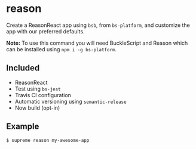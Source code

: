 # reason

Create a ReasonReact app using `bsb`, from `bs-platform`, and customize the app with our preferred defaults.

**Note:** To use this command you will need BuckleScript and Reason which can be installed using `npm i -g bs-platform`.

## Included

- ReasonReact
- Test using `bs-jest`
- Travis CI configuration
- Automatic versioning using `semantic-release`
- Now build (opt-in)

## Example

```sh
$ supreme reason my-awesome-app
```
